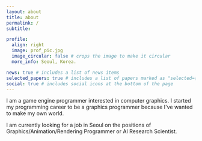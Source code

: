 ```yaml
---
layout: about
title: about
permalink: /
subtitle: 

profile:
  align: right
  image: prof_pic.jpg
  image_circular: false # crops the image to make it circular
  more_info: Seoul, Korea.

news: true # includes a list of news items
selected_papers: true # includes a list of papers marked as "selected={true}"
social: true # includes social icons at the bottom of the page
---
```


I am a game engine programmer interested in computer graphics. I started my programming career to be a graphics programmer because I've wanted to make my own world.

I am currently looking for a job in Seoul on the positions of Graphics/Animation/Rendering Programmer or AI Research Scientist.
